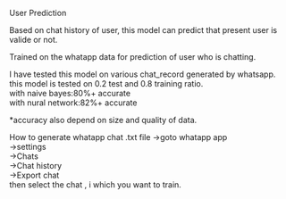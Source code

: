 User Prediction

Based on chat history of user, this model can predict that present user is valide or not.

Trained on the whatapp data for prediction of user who is chatting.

I have tested this model on various chat_record generated by whatsapp.
this model is tested on 0.2 test and 0.8 training ratio.  
with naive bayes:80%+ accurate     
with nural network:82%+ accurate

*accuracy also depend on size and quality of data.

How to generate whatapp chat .txt file
->goto whatapp app    
    ->settings    
        ->Chats    
            ->Chat history    
                ->Export chat   
                    then select the chat , i which you want to train.
